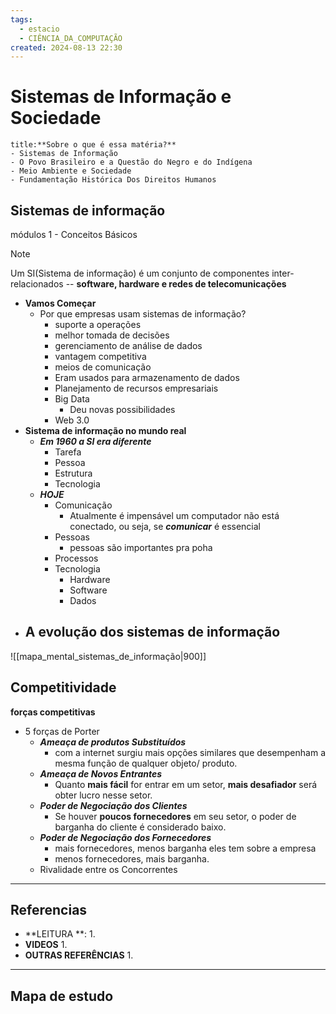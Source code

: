 ```yaml
---
tags:
  - estacio
  - CIÊNCIA_DA_COMPUTAÇÃO
created: 2024-08-13 22:30
---
```

# Sistemas de Informação e Sociedade
```ad-question
title:**Sobre o que é essa matéria?**
- Sistemas de Informação
- O Povo Brasileiro e a Questão do Negro e do Indígena
- Meio Ambiente e Sociedade
- Fundamentação Histórica Dos Direitos Humanos
```

## Sistemas de informação
módulos 1 - Conceitos Básicos
>[!note] 
>Um SI(Sistema de informação) é um conjunto de componentes inter-relacionados -- **software, hardware e redes de telecomunicações**
- **Vamos Começar**
	- Por que empresas usam sistemas de informação?
		- suporte a operações
		- melhor tomada de decisões
		- gerenciamento de análise de dados
		- vantagem competitiva
		- meios de comunicação
		- Eram usados para armazenamento de dados
		- Planejamento de recursos empresariais
		- Big Data
			- Deu novas possibilidades
		- Web 3.0
- **Sistema de informação no mundo real**
	- ***Em 1960 a SI era diferente***
		- Tarefa
		- Pessoa
		- Estrutura
		- Tecnologia
	- ***HOJE***
		- Comunicação
			- Atualmente é impensável um computador não está conectado, ou seja, se ***comunicar*** é essencial 
		- Pessoas
			- pessoas são importantes pra poha
		- Processos
		- Tecnologia
			- Hardware
			- Software
			- Dados
- **A evolução dos sistemas de informação**
	- 

![[mapa_mental_sistemas_de_informação|900]]

## Competitividade
**forças competitivas**
- 5 forças de Porter
	- ***Ameaça de produtos Substituídos***
		- com a internet surgiu mais opções similares que desempenham a mesma função de qualquer objeto/ produto.
	- ***Ameaça  de Novos Entrantes***
		- Quanto **mais fácil** for entrar em um setor, **mais desafiador** será obter lucro nesse setor.
	- ***Poder de Negociação dos Clientes***
		- Se houver **poucos fornecedores** em seu setor, o poder de barganha do cliente é considerado baixo.
	- ***Poder de Negociação dos Fornecedores***
		- mais fornecedores, menos barganha eles tem sobre a empresa
		- menos fornecedores, mais barganha.
	- Rivalidade entre os  Concorrentes


---
## Referencias
- **LEITURA **:
	1. 
- **VIDEOS**
	1. 
- **OUTRAS REFERÊNCIAS**
	1.
---
## Mapa de estudo